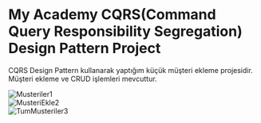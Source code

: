 # My Academy CQRS(Command Query Responsibility Segregation) Design Pattern Project <br/>

CQRS Design Pattern kullanarak yaptığım küçük müşteri ekleme projesidir. Müşteri ekleme ve CRUD işlemleri mevcuttur. <br/>

![Musteriler1](https://github.com/user-attachments/assets/5bf2ce36-a556-492c-a293-f7daf6891225) 
<br/>
![MusteriEkle2](https://github.com/user-attachments/assets/0700c04f-1991-4206-b245-832d30a7a338) <br/>
![TumMusteriler3](https://github.com/user-attachments/assets/5bf1d0fb-b77c-479b-a404-1c821c1ba1be)
